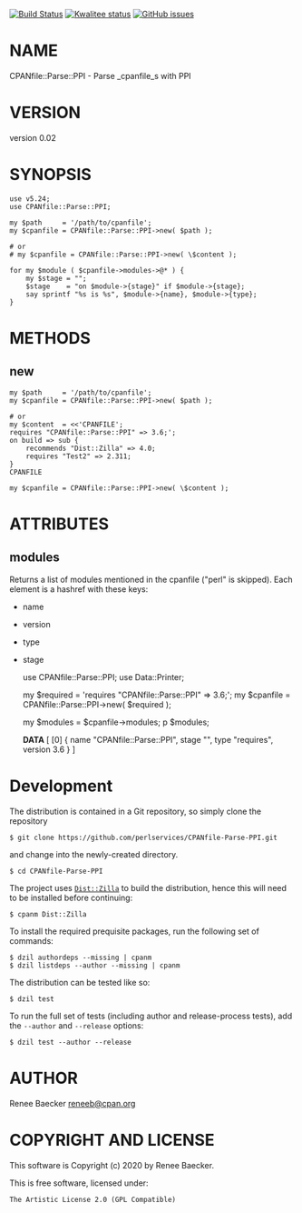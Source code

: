 [![Build Status](https://travis-ci.org/perlservices/CPANfile-Parse-PPI.svg?branch=master)](https://travis-ci.org/perlservices/CPANfile-Parse-PPI)
[![Kwalitee status](http://cpants.cpanauthors.org/dist/CPANfile-Parse-PPI.png)](https://cpants.cpanauthors.org/dist/CPANfile-Parse-PPI)
[![GitHub issues](https://img.shields.io/github/issues/perlservices/CPANfile-Parse-PPI.svg)](https://github.com/perlservices/CPANfile-Parse-PPI/issues)

# NAME

CPANfile::Parse::PPI - Parse _cpanfile_s with PPI

# VERSION

version 0.02

# SYNOPSIS

    use v5.24;
    use CPANfile::Parse::PPI;
    
    my $path     = '/path/to/cpanfile';
    my $cpanfile = CPANfile::Parse::PPI->new( $path );
    
    # or
    # my $cpanfile = CPANfile::Parse::PPI->new( \$content );
    
    for my $module ( $cpanfile->modules->@* ) {
        my $stage = "";
        $stage    = "on $module->{stage}" if $module->{stage};
        say sprintf "%s is %s", $module->{name}, $module->{type};
    }

# METHODS

## new

    my $path     = '/path/to/cpanfile';
    my $cpanfile = CPANfile::Parse::PPI->new( $path );
    
    # or
    my $content  = <<'CPANFILE';
    requires "CPANfile::Parse::PPI" => 3.6;';
    on build => sub {
        recommends "Dist::Zilla" => 4.0;
        requires "Test2" => 2.311;
    }
    CPANFILE

    my $cpanfile = CPANfile::Parse::PPI->new( \$content );

# ATTRIBUTES

## modules

Returns a list of modules mentioned in the cpanfile ("perl" is skipped).
Each element is a hashref with these keys:

- name
- version
- type
- stage

    use CPANfile::Parse::PPI;
    use Data::Printer;

    my $required = 'requires "CPANfile::Parse::PPI" => 3.6;';
    my $cpanfile = CPANfile::Parse::PPI->new( \$required );
    
    my $modules = $cpanfile->modules;
    p $modules;
    
    __DATA__
    [
        [0] {
            name      "CPANfile::Parse::PPI",
            stage     "",
            type      "requires",
            version   3.6
        }
    ]



# Development

The distribution is contained in a Git repository, so simply clone the
repository

```
$ git clone https://github.com/perlservices/CPANfile-Parse-PPI.git
```

and change into the newly-created directory.

```
$ cd CPANfile-Parse-PPI
```

The project uses [`Dist::Zilla`](https://metacpan.org/pod/Dist::Zilla) to
build the distribution, hence this will need to be installed before
continuing:

```
$ cpanm Dist::Zilla
```

To install the required prequisite packages, run the following set of
commands:

```
$ dzil authordeps --missing | cpanm
$ dzil listdeps --author --missing | cpanm
```

The distribution can be tested like so:

```
$ dzil test
```

To run the full set of tests (including author and release-process tests),
add the `--author` and `--release` options:

```
$ dzil test --author --release
```

# AUTHOR

Renee Baecker <reneeb@cpan.org>

# COPYRIGHT AND LICENSE

This software is Copyright (c) 2020 by Renee Baecker.

This is free software, licensed under:

    The Artistic License 2.0 (GPL Compatible)
